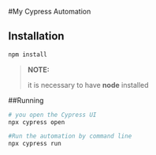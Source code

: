 #My Cypress Automation


## Installation
```bash
npm install
```
>**NOTE:**
>  
> it is necessary to have **node** installed

##Running
 ```bash
# you open the Cypress UI
npx cypress open

#Run the automation by command line
npx cypress run
```
